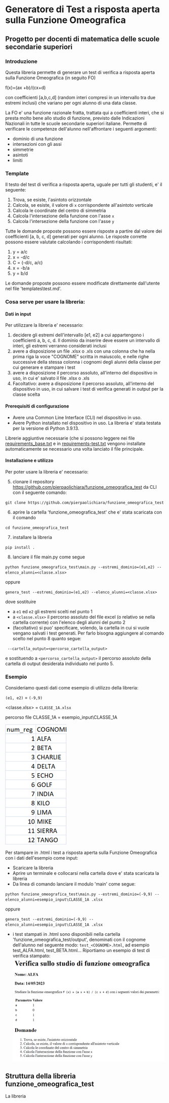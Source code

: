 # Generatore di Test a risposta aperta sulla Funzione Omeografica
## Progetto per docenti di matematica delle scuole secondarie superiori

### Introduzione
Questa libreria permette di generare un test di verifica a risposta aperta sulla Funzione Omeografica (in seguito FO) 

f(x)=(ax +b)/(cx+d) 

con coefficienti [a,b,c,d] (random interi compresi in un intervallo tra due estremi inclusi) che variano per ogni alunno 
di una data classe. 

La FO e' una funzione razionale fratta, trattata qui a coefficienti interi, che si presta molto bene allo studio di 
funzione, previsto dalle Indicazioni Nazionali in tutte le scuole secondarie superiori italiane.
Permette di verificare le competenze dell'alunno nell'affrontare i seguenti argomenti:
- dominio di una funzione
- intersezioni con gli assi
- simmetrie
- asintoti
- limiti

### Template 
Il testo del test di verifica a risposta aperta, uguale per tutti gli studenti, e' il seguente:

1. Trova, se esiste, l'asintoto orizzontale
2. Calcola, se esiste, il valore di `x` corrispondente all'asintoto verticale
3. Calcola le coordinate del centro di simmetria
4. Calcola l'intersezione della funzione con l'asse `x`
5. Calcola l'intersezione della funzione con l'asse `y`

Tutte le domande proposte possono essere risposte a partire dal valore dei coefficienti [a, b, c, d] generati per ogni alunno.
Le risposte corrette possono essere valutate calcolando i corrispondenti risultati:
1. y = a/c
2. x = -d/c
3. C = (-d/c, a/c)
4. x = -b/a
5. y = b/d

Le domande proposte possono essere modificate direttamente dall'utente nel file 'templates\test.md'.

### Cosa serve per usare la libreria: 
#### Dati in input
Per utilizzare la libreria e' necessario:
1. decidere gli estremi dell'intervallo [e1, e2] a cui appartengono i coefficienti a, b, c, d. Il dominio da inserire deve 
essere un intervallo di interi, gli estremi verranno considerati inclusi
2. avere a disposizione un file <classe>.xlsx o <classe>.xls con una colonna che ha nella prima riga la voce "COGNOME" 
scritta in maiuscolo, e nelle righe successive della stessa colonna i cognomi degli alunni della classe per cui generare
e stampare i test
3. avere a disposizione il percorso assoluto, all'interno del dispositivo in uso, in cui e' salvato il file <classe>.xlsx 
o <classe>.xls
4. Facoltativo: avere a disposizione il percorso assoluto, all'interno del dispositivo in uso, in cui salvare i test di 
verifica generati in output per la classe scelta

#### Prerequisiti di configurazione
- Avere una Common Line Interface (CLI) nel dispositivo in uso.
- Avere Python installato nel dispositivo in uso. La libreria e' stata testata per la versione di Python 3.9.13. 

Librerie aggiuntive necessarie (che si possono leggere nei file [requirements_base.txt](https://github.com/pierpaolichiara/funzione_omeografica_test/blob/main/requirements-base.txt) e in [requirements-test.txt](https://github.com/pierpaolichiara/funzione_omeografica_test/blob/main/requirements-test.txt) vengono installate automaticamente se necessario una volta lanciato il file principale.

#### Installazione e utilizzo
Per poter usare la libreria e' necessario:

5. clonare il repository https://github.com/pierpaolichiara/funzione_omeografica_test da CLI con il seguente comando:

`git clone https://github.com/pierpaolichiara/funzione_omeografica_test`

6. aprire la cartella 'funzione_omeografica_test' che e' stata scaricata con il comando 

`cd funzione_omeografica_test`

7. installare la libreria 

`pip install .`

8. lanciare il file main.py come segue

`python funzione_omeografica_test\main.py --estremi_dominio=(e1,e2) --elenco_alunni=<classe.xlsx>`
   
oppure

`genera_test --estremi_dominio=(e1,e2) --elenco_alunni=<classe.xlsx>`


dove sostituire 
- a `e1` ed `e2` gli estremi scelti nel punto 1 
- a `<classe.xlsx>` il percorso assoluto del file excel (o relativo se nella cartella corrente) con l'elenco degli alunni del punto 2
- (facoltativo) si puo' specificare, volendo, la cartella in cui si vuole vengano salvati i test generati. Per farlo bisogna 
aggiungere al comando scelto nel punto 8 quanto segue:

` --cartella_output=<percorso_cartella_output>`

e sostituendo a `<percorso_cartella_output>` il percorso assoluto della cartella di output desiderata individuato 
nel punto 5.

### Esempio
Consideriamo questi dati come esempio di utilizzo della libreria:

`(e1, e2)` = `(-9,9)`

<classe.xlsx> = `CLASSE_1A.xlsx`

percorso file CLASSE_1A = esempio_input\CLASSE_1A

![img_1.png](img_1.png)

Per stampare in .html i test a risposta aperta sulla Funzione Omeografica con i dati dell'esempio come input: 
- Scaricare la libreria
- Aprire un terminale e collocarsi nella cartella dove e' stata scaricata la libreria
- Da linea di comando lanciare il modulo 'main' come segue:

`python funzione_omeografica_test\main.py --estremi_dominio=(-9,9) --elenco_alunni=esempio_input\CLASSE_1A
.xlsx`

oppure

`genera_test --estremi_dominio=(-9,9) --elenco_alunni=esempio_input\CLASSE_1A
.xlsx`

- i test stampati in .html sono disponibili nella cartella 'funzione_omeografica_test/output', denominati con il cognome dell'alunno nel seguente modo:
`test_<COGNOME>.html`,
ad esempio test_ALFA.html, test_BETA.html... 
Riportiamo un esempio di
test di verifica stampato:
![img_2.png](img_2.png)

## Struttura della libreria funzione_omeografica_test
La libreria

